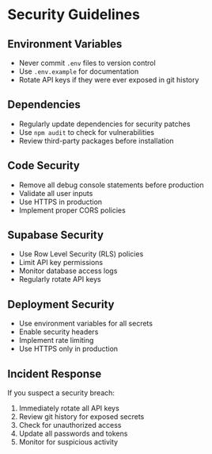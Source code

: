 # Security Guidelines

## Environment Variables
- Never commit `.env` files to version control
- Use `.env.example` for documentation
- Rotate API keys if they were ever exposed in git history

## Dependencies
- Regularly update dependencies for security patches
- Use `npm audit` to check for vulnerabilities
- Review third-party packages before installation

## Code Security
- Remove all debug console statements before production
- Validate all user inputs
- Use HTTPS in production
- Implement proper CORS policies

## Supabase Security
- Use Row Level Security (RLS) policies
- Limit API key permissions
- Monitor database access logs
- Regularly rotate API keys

## Deployment Security
- Use environment variables for all secrets
- Enable security headers
- Implement rate limiting
- Use HTTPS only in production

## Incident Response
If you suspect a security breach:
1. Immediately rotate all API keys
2. Review git history for exposed secrets
3. Check for unauthorized access
4. Update all passwords and tokens
5. Monitor for suspicious activity
